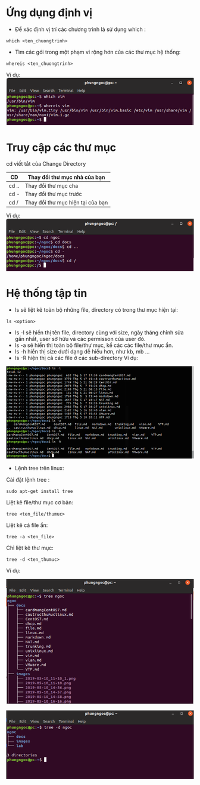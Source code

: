# Ứng dụng định vị
- Để xác định vị trí các chương trình là sử dụng which :
```
which <ten_chuongtrinh>
```
- Tìm các gói trong một phạm vi rộng hơn của các thư mục hệ thống:
```
whereis <ten_chuongtrinh>
```
Ví dụ:
![](../images/2019-05-21_08-15.png)

# Truy cập các thư mục
cd viết tắt của Change Directory  

| CD | Thay đổi thư mục nhà của bạn |
|-----|-----|
| cd .. | Thay đổi thư mục cha |
| cd - | Thay đổi thư mục trước |
| cd / | Thay đổi thư mục hiện tại của bạn |thành thư mục gốc (/) |  

Ví dụ:
![](../images/2019-05-21_08-17.png) 

# Hệ thống tập tin
- ls sẽ liệt kê toàn bộ những file, directory có trong thư mục hiện tại:
``` 
ls <option>
```
- ls -l sẽ hiển thị tên file, directory cùng với size, ngày tháng chỉnh sửa gần nhất, user sở hữu và các permisson của user đó.
- ls -a sẽ hiển thị toàn bộ file/thư mục, kể các các file/thư mục ẩn.
- ls -h hiển thị size dưới dạng dễ hiểu hơn, như kb, mb ...
- ls -R hiện thị cả các file ở các sub-directory
Ví dụ:  

![](../images/2019-05-21_08-56.png) 

- Lệnh tree trên linux:  

Cài đặt lệnh tree :
```
sudo apt-get install tree 
```  
Liệt kê file/thư mục cơ bản:
```
tree <ten_file/thumuc>
```
Liệt kê cả file ẩn:
```
tree -a <ten_file>
```
Chỉ liệt kê thư mục:
```
tree -d <ten_thumuc>
```
Ví dụ:

![](../images/2019-05-21_10-35.png)

![](../images/2019-05-21_10-37.png)



